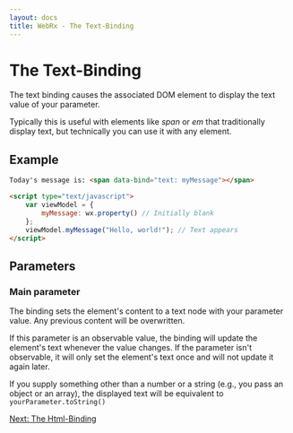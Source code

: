 ```yaml
---
layout: docs
title: WebRx - The Text-Binding
---
```

# The Text-Binding

The text binding causes the associated DOM element to display the text value of your parameter.

Typically this is useful with elements like *span* or *em* that traditionally display text, but technically you can use it with any element.

## Example

```html
Today's message is: <span data-bind="text: myMessage"></span>
```
 
```html
<script type="text/javascript">
    var viewModel = {
        myMessage: wx.property() // Initially blank
    };
    viewModel.myMessage("Hello, world!"); // Text appears
</script>
```

## Parameters

### Main parameter

The binding sets the element's content to a text node with your parameter value. Any previous content will be overwritten.

If this parameter is an observable value, the binding will update the element's text whenever the value changes. 
If the parameter isn't observable, it will only set the element's text once and will not update it again later.

If you supply something other than a number or a string (e.g., you pass an object or an array), the displayed text will be equivalent to <code>yourParameter.toString()</code>

<a class="next-topic" href="/docs/html-binding.html">Next: The Html-Binding</a>

